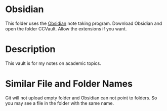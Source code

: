 
# Obsidian 
This folder uses the [Obsidian](https://obsidian.md/download) note taking program. Download Obsidian and open the folder CCVault. Allow the extensions if you want.

# Description
This vault is for my notes on academic topics.

# Similar File and Folder Names
Git will not upload empty folder and Obsidian can not point to folders. So you may see a file in the folder with the same name. 

